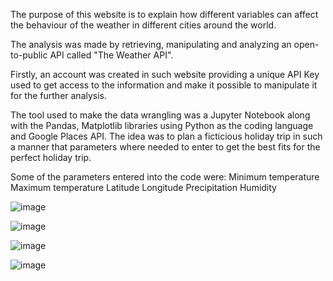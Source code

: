 The purpose of this website is to explain how different variables can affect the behaviour of the weather in different cities around the world.

The analysis was made by retrieving, manipulating and analyzing an open-to-public API called "The Weather API".

Firstly, an account was created in such website providing a unique API Key used to get access to the information and make it possible to manipulate it for the further analysis.

The tool used to make the data wrangling was a Jupyter Notebook along with the Pandas, Matplotlib libraries using Python as the coding language and Google Places API. The idea was to plan a ficticious holiday trip in such a manner that parameters where needed to enter to get the best fits for the perfect holiday trip.

Some of the parameters entered into the code were:
                            Minimum temperature
                            Maximum temperature
                            Latitude
                            Longitude
                            Precipitation
                            Humidity
                            
![image](https://user-images.githubusercontent.com/73721626/123882598-ba197e80-d90c-11eb-8920-e0bbe918d933.png)

![image](https://user-images.githubusercontent.com/73721626/123882538-948c7500-d90c-11eb-85a7-eee06ec7600b.png)

![image](https://user-images.githubusercontent.com/73721626/123882554-a110cd80-d90c-11eb-9651-33e84b0e6840.png)

![image](https://user-images.githubusercontent.com/73721626/123882563-ab32cc00-d90c-11eb-92eb-c4275b88b154.png)



